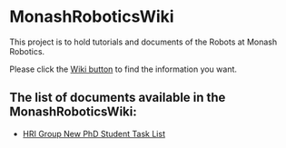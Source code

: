 # MonashRoboticsWiki
This project is to hold tutorials and documents of the Robots at Monash Robotics.

Please click the [Wiki button](https://github.com/MonashRobotics/MonashRoboticsWiki/wiki) to find the information you want.

## The list of documents available in the MonashRoboticsWiki:
* [HRI Group New PhD Student Task List](https://github.com/MonashRobotics/MonashRoboticsWiki/wiki/HRI-Group-New-PhD-Student-Task-List)
